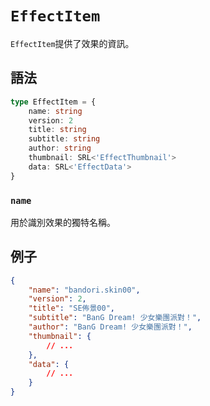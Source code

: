 # `EffectItem`

`EffectItem`提供了效果的資訊。

## 語法

```ts
type EffectItem = {
    name: string
    version: 2
    title: string
    subtitle: string
    author: string
    thumbnail: SRL<'EffectThumbnail'>
    data: SRL<'EffectData'>
}
```

### `name`

用於識別效果的獨特名稱。

## 例子

```json
{
    "name": "bandori.skin00",
    "version": 2,
    "title": "SE佈景00",
    "subtitle": "BanG Dream! 少女樂團派對！",
    "author": "BanG Dream! 少女樂團派對！",
    "thumbnail": {
        // ...
    },
    "data": {
        // ...
    }
}
```
